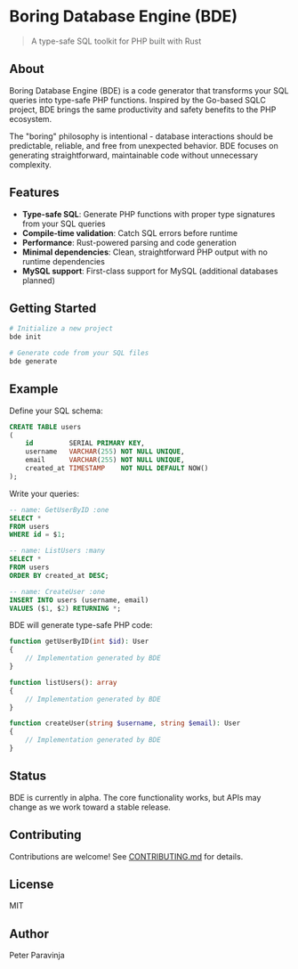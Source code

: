 # Boring Database Engine (BDE)

> A type-safe SQL toolkit for PHP built with Rust

## About

Boring Database Engine (BDE) is a code generator that transforms your SQL queries into type-safe PHP functions. Inspired
by the Go-based SQLC project, BDE brings the same productivity and safety benefits to the PHP ecosystem.

The "boring" philosophy is intentional - database interactions should be predictable, reliable, and free from unexpected
behavior. BDE focuses on generating straightforward, maintainable code without unnecessary complexity.

## Features

- **Type-safe SQL**: Generate PHP functions with proper type signatures from your SQL queries
- **Compile-time validation**: Catch SQL errors before runtime
- **Performance**: Rust-powered parsing and code generation
- **Minimal dependencies**: Clean, straightforward PHP output with no runtime dependencies
- **MySQL support**: First-class support for MySQL (additional databases planned)

## Getting Started

```bash
# Initialize a new project
bde init

# Generate code from your SQL files
bde generate
```

## Example

Define your SQL schema:

```sql
CREATE TABLE users
(
    id         SERIAL PRIMARY KEY,
    username   VARCHAR(255) NOT NULL UNIQUE,
    email      VARCHAR(255) NOT NULL UNIQUE,
    created_at TIMESTAMP    NOT NULL DEFAULT NOW()
);
```

Write your queries:

```sql
-- name: GetUserByID :one
SELECT *
FROM users
WHERE id = $1;

-- name: ListUsers :many
SELECT *
FROM users
ORDER BY created_at DESC;

-- name: CreateUser :one
INSERT INTO users (username, email)
VALUES ($1, $2) RETURNING *;
```

BDE will generate type-safe PHP code:

```php
function getUserByID(int $id): User 
{
    // Implementation generated by BDE
}

function listUsers(): array 
{
    // Implementation generated by BDE
}

function createUser(string $username, string $email): User
{
    // Implementation generated by BDE
}
```

## Status

BDE is currently in alpha. The core functionality works, but APIs may change as we work toward a stable release.

## Contributing

Contributions are welcome! See [CONTRIBUTING.md](CONTRIBUTING.md) for details.

## License

MIT

## Author

Peter Paravinja